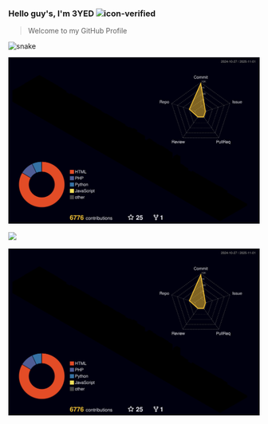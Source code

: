 ### Hello guy's, I'm 3YED ![icon-verified](https://img.icons8.com/color/20/verified-account--v1.png)
> Welcome to my GitHub Profile


![snake](https://github.com/3yed82/3YED/assets/123330023/2328898e-5ffb-4afb-a4ca-83bffbc6dafc)


![](./profile-3d-contrib/profile-night-rainbow.svg)


[![](https://visitcount.itsvg.in/api?id=3yed82&label=Profile%20Views&pretty=false)](https://visitcount.itsvg.in)

![](./profile-3d-contrib/profile-night-rainbow.svg)
